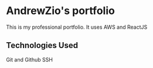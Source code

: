 # AndrewZio's portfolio

This is my professional portfolio. It uses AWS and ReactJS

## Technologies Used
Git and Github
SSH
